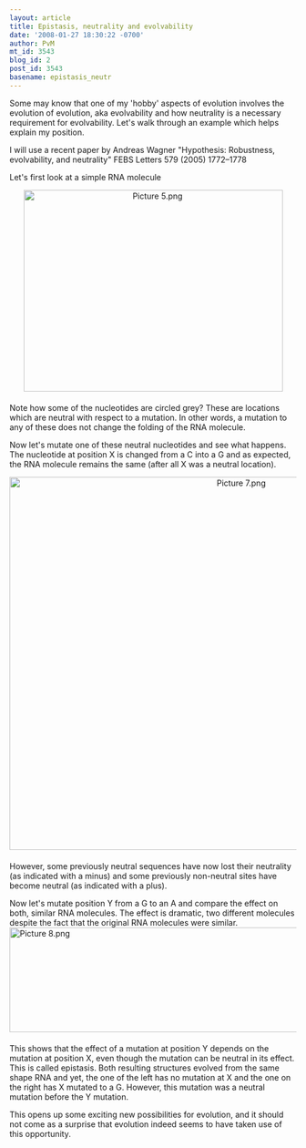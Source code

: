 ```yaml
---
layout: article
title: Epistasis, neutrality and evolvability
date: '2008-01-27 18:30:22 -0700'
author: PvM
mt_id: 3543
blog_id: 2
post_id: 3543
basename: epistasis_neutr
---
```

Some may know that one of my 'hobby' aspects of evolution involves the evolution of evolution, aka evolvability and how neutrality is a necessary requirement for evolvability. Let's walk through an example which helps explain my position.

I will use a recent paper by Andreas Wagner "Hypothesis: Robustness, evolvability, and neutrality" FEBS Letters 579 (2005) 1772–1778 

Let's first look at a simple RNA molecule

<img src="/PT/uploads/2008/Picture%205.png" alt="Picture 5.png" width="455" height="354" style="text-align: center; display: block; margin: 0 auto 20px;" class="mt-image-center" />

Note how some of the nucleotides are circled grey? These are locations which are neutral with respect to a mutation. In other words, a mutation to any of these does not change the folding of the RNA molecule.

Now let's mutate one of these neutral nucleotides and see what happens. The nucleotide at position X is changed from a C into a G and as expected, the RNA molecule remains the same (after all X was a neutral location).

<img src="/PT/uploads/2008/Picture%207.png" alt="Picture 7.png" width="798" height="655" style="text-align: center; display: block; margin: 0 auto 20px;" class="mt-image-center" />

However, some previously neutral sequences have now lost their neutrality (as indicated with a minus) and some previously non-neutral sites have become neutral (as indicated with a plus).

Now let's mutate position Y from a G to an A and compare the effect on both, similar RNA molecules. The effect is dramatic, two different molecules despite the fact that the original RNA molecules were similar.
[<img src="/PT/uploads/2008/Picture 8-thumb-600x184.png" alt="Picture 8.png" width="600" height="184" style="float: left; margin: 0 20px 20px 0;" class="mt-image-left" />](http://pandasthumb.org/archives/Picture%2082.html)

This shows that the effect of a mutation at position Y depends on the mutation at position X, even though the mutation can be neutral in its effect. This is called epistasis. Both resulting structures evolved from the same shape RNA and yet, the one of the left has no mutation at X and the one on the right has X mutated to a G. However, this mutation was a neutral mutation before the Y mutation.

This opens up some exciting new possibilities for evolution, and it should not come as a surprise that evolution indeed seems to have taken use of this opportunity.
